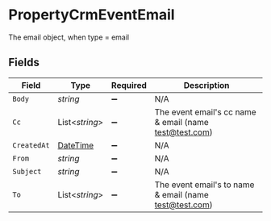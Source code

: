 # PropertyCrmEventEmail

The email object, when type = email


## Fields

| Field                                                                                 | Type                                                                                  | Required                                                                              | Description                                                                           |
| ------------------------------------------------------------------------------------- | ------------------------------------------------------------------------------------- | ------------------------------------------------------------------------------------- | ------------------------------------------------------------------------------------- |
| `Body`                                                                                | *string*                                                                              | :heavy_minus_sign:                                                                    | N/A                                                                                   |
| `Cc`                                                                                  | List<*string*>                                                                        | :heavy_minus_sign:                                                                    | The event email's cc name & email (name <test@test.com>)                              |
| `CreatedAt`                                                                           | [DateTime](https://learn.microsoft.com/en-us/dotnet/api/system.datetime?view=net-5.0) | :heavy_minus_sign:                                                                    | N/A                                                                                   |
| `From`                                                                                | *string*                                                                              | :heavy_minus_sign:                                                                    | N/A                                                                                   |
| `Subject`                                                                             | *string*                                                                              | :heavy_minus_sign:                                                                    | N/A                                                                                   |
| `To`                                                                                  | List<*string*>                                                                        | :heavy_minus_sign:                                                                    | The event email's to name & email (name <test@test.com>)                              |
